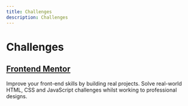 ```yaml
---
title: Challenges
description: Challenges
---
```


# Challenges

## [Frontend Mentor](https://www.frontendmentor.io/)
Improve your front-end skills by building real projects. Solve real-world HTML, CSS and JavaScript challenges whilst working to professional designs.